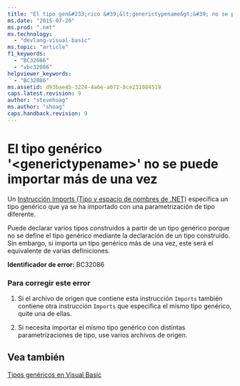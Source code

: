 ```yaml
---
title: "El tipo gen&#233;rico &#39;&lt;generictypename&gt;&#39; no se puede importar m&#225;s de una vez | Microsoft Docs"
ms.date: "2015-07-20"
ms.prod: ".net"
ms.technology: 
  - "devlang-visual-basic"
ms.topic: "article"
f1_keywords: 
  - "BC32086"
  - "vbc32086"
helpviewer_keywords: 
  - "BC32086"
ms.assetid: d93bae4b-3224-4a6e-a072-8ce231084519
caps.latest.revision: 9
author: "stevehoag"
ms.author: "shoag"
caps.handback.revision: 9
---
```

# El tipo gen&#233;rico &#39;&lt;generictypename&gt;&#39; no se puede importar m&#225;s de una vez
Un [Instrucción Imports \(Tipo y espacio de nombres de .NET\)](../../visual-basic/language-reference/statements/imports-statement-net-namespace-and-type.md) especifica un tipo genérico que ya se ha importado con una parametrización de tipo diferente.  
  
 Puede declarar varios tipos construidos a partir de un tipo genérico porque no se define el tipo genérico mediante la declaración de un tipo construido. Sin embargo, si importa un tipo genérico más de una vez, este será el equivalente de varias definiciones.  
  
 **Identificador de error:** BC32086  
  
### Para corregir este error  
  
1.  Si el archivo de origen que contiene esta instrucción `Imports` también contiene otra instrucción `Imports` que especifica el mismo tipo genérico, quite una de ellas.  
  
2.  Si necesita importar el mismo tipo genérico con distintas parametrizaciones de tipo, use varios archivos de origen.  
  
## Vea también  
 [Tipos genéricos en Visual Basic](../../visual-basic/programming-guide/language-features/data-types/generic-types.md)